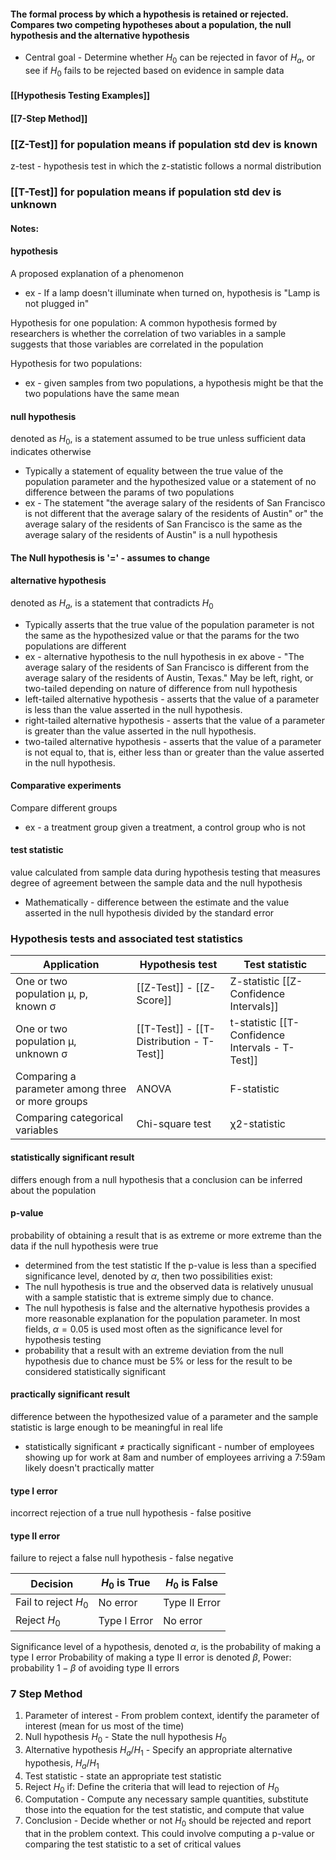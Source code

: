 #### The formal process by which a hypothesis is retained or rejected. Compares two competing hypotheses about a population, the null hypothesis and the alternative hypothesis
- Central goal - Determine whether $H_0$ can be rejected in favor of $H_a$, or see if $H_0$ fails to be rejected based on evidence in sample data

#### [[Hypothesis Testing Examples]]

#### [[7-Step Method]]

### [[Z-Test]] for population means if population std dev is known
z-test - hypothesis test in which the z-statistic follows a normal distribution
### [[T-Test]] for population means if population std dev is unknown

#### Notes:
#### hypothesis
A proposed explanation of a phenomenon
- ex - If a lamp doesn't illuminate when turned on, hypothesis is "Lamp is not plugged in"

Hypothesis for one population:
A common hypothesis formed by researchers is whether the correlation of two variables in a sample suggests that those variables are correlated in the population

Hypothesis for two populations:
- ex - given samples from two populations, a hypothesis might be that the two populations have the same mean

#### null hypothesis
denoted as $H_0$, is a statement assumed to be true unless sufficient data indicates otherwise
- Typically a statement of equality between the true value of the population parameter and the hypothesized value or a statement of no difference between the params of two populations
- ex - The statement "the average salary of the residents of San Francisco is not different that the average salary of the residents of Austin" or" the average salary of the residents of San Francisco is the same as the average salary of the residents of Austin" is a null hypothesis
#### The Null hypothesis is '=' - assumes to change


#### alternative hypothesis
denoted as $H_a$, is a statement that contradicts $H_0$
- Typically asserts that the true value of the population parameter is not the same as the hypothesized value or that the params for the two populations are different
- ex - alternative hypothesis to the null hypothesis in ex above - "The average salary of the residents of San Francisco is different from the average salary of the residents of Austin, Texas."
May be left, right, or two-tailed depending on nature of difference from null hypothesis
- left-tailed alternative hypothesis - asserts that the value of a parameter is less than the value asserted in the null hypothesis.
- right-tailed alternative hypothesis - asserts that the value of a parameter is greater than the value asserted in the null hypothesis.
- two-tailed alternative hypothesis - asserts that the value of a parameter is not equal to, that is, either less than or greater than the value asserted in the null hypothesis.

#### Comparative experiments
Compare different groups
- ex - a treatment group given a treatment, a control group who is not

#### test statistic
value calculated from sample data during hypothesis testing that measures degree of agreement between the sample data and the null hypothesis
- Mathematically  - difference between the estimate and the value asserted in the null hypothesis divided by the standard error
### Hypothesis tests and associated test statistics

| Application                                      | Hypothesis test                          | Test statistic                                  |
| ------------------------------------------------ | ---------------------------------------- | ----------------------------------------------- |
| One or two population μ, p, known σ              | [[Z-Test]] - [[Z-Score]]                 | Z-statistic [[Z-Confidence Intervals]]          |
| One or two population μ, unknown σ               | [[T-Test]] - [[T-Distribution - T-Test]] | t-statistic [[T-Confidence Intervals - T-Test]] |
| Comparing a parameter among three or more groups | ANOVA                                    | F-statistic                                     |
| Comparing categorical variables                  | Chi-square test                          | χ2-statistic                                    |

#### statistically significant result
differs enough from a null hypothesis that a conclusion can be inferred about the population

#### p-value
probability of obtaining a result that is as extreme or more extreme than the data if the null hypothesis were true
- determined from the test statistic
If the p-value is less than a specified significance level, denoted by $\alpha$, then two possibilities exist:
- The null hypothesis is true and the observed data is relatively unusual with a sample statistic that is extreme simply due to chance.
- The null hypothesis is false and the alternative hypothesis provides a more reasonable explanation for the population parameter.
In most fields, $\alpha=0.05$ is used most often as the significance level for hypothesis testing
- probability that a result with an extreme deviation from the null hypothesis due to chance must be 5% or less for the result to be considered statistically significant

#### practically significant result
difference between the hypothesized value of a parameter and the sample statistic is large enough to be meaningful in real life
- statistically significant $\neq$ practically significant - number of employees showing up for work at 8am and number of employees arriving a 7:59am likely doesn't practically matter

#### type I error
incorrect rejection of a true null hypothesis - false positive
#### type II error
failure to reject a false null hypothesis - false negative


| Decision             | $H_0$ is True | $H_0$ is False |
| -------------------- | ------------- | -------------- |
| Fail to reject $H_0$ | No error      | Type II Error  |
| Reject $H_0$         | Type I Error  | No error       |

Significance level of a hypothesis, denoted $\alpha$, is the probability of making a type I error
Probability of making a type II error is denoted $\beta$, 
Power: probability $1-\beta$ of avoiding type II errors



### 7 Step Method
1. Parameter of interest - From problem context, identify the parameter of interest (mean for us most of the time)
2. Null hypothesis $H_0$ - State the null hypothesis $H_0$
3. Alternative hypothesis $H_a$/$H_1$ - Specify an appropriate alternative hypothesis, $H_a$/$H_1$
4. Test statistic - state an appropriate test statistic
5. Reject $H_0$ if: Define the criteria that will lead to rejection of $H_0$
6. Computation - Compute any necessary sample quantities, substitute those into the equation for the test statistic, and compute that value
7. Conclusion - Decide whether or not $H_0$ should be rejected and report that in the problem context. This could involve computing a p-value or comparing the test statistic to a set of critical values


